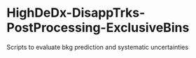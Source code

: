 # HighDeDx-DisappTrks-PostProcessing-ExclusiveBins
Scripts to evaluate bkg prediction and systematic uncertainties
